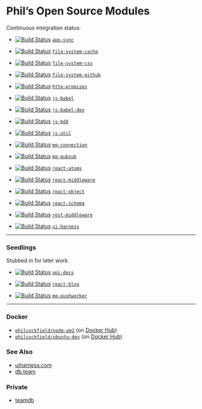 # Phil’s Open Source Modules
Continuous integration status:



- [![Build Status](https://travis-ci.org/philcockfield/app-sync.svg)](https://travis-ci.org/philcockfield/app-sync) [`app-sync`](https://github.com/philcockfield/app-sync)

- [![Build Status](https://travis-ci.org/philcockfield/file-system-cache.svg)](https://travis-ci.org/philcockfield/file-system-cache) [`file-system-cache`](https://github.com/philcockfield/file-system-cache)

- [![Build Status](https://travis-ci.org/philcockfield/file-system-css.svg?branch=master)](https://travis-ci.org/philcockfield/file-system-css) [`file-system-css`](https://github.com/philcockfield/file-system-css)

- [![Build Status](https://travis-ci.org/philcockfield/file-system-github.svg)](https://travis-ci.org/philcockfield/file-system-github) [`file-system-github`](https://github.com/philcockfield/file-system-github)

- [![Build Status](https://travis-ci.org/philcockfield/http-promises.svg)](https://travis-ci.org/philcockfield/http-promises) [`http-promises`](https://github.com/philcockfield/http-promises)

- [![Build Status](https://travis-ci.org/philcockfield/js-babel.svg)](https://travis-ci.org/philcockfield/js-babel) [`js-babel`](https://github.com/philcockfield/js-babel)

- [![Build Status](https://travis-ci.org/philcockfield/js-babel-dev.svg)](https://travis-ci.org/philcockfield/js-babel-dev) [`js-babel-dev`](https://github.com/philcockfield/js-babel-dev)

- [![Build Status](https://travis-ci.org/philcockfield/js-bdd.svg)](https://travis-ci.org/philcockfield/js-bdd) [`js-bdd`](https://github.com/philcockfield/js-bdd)

- [![Build Status](https://travis-ci.org/philcockfield/js-util.svg?branch=master)](https://travis-ci.org/philcockfield/js-util) [`js-util`](https://github.com/philcockfield/js-util)

- [![Build Status](https://travis-ci.org/philcockfield/mq-connection.svg)](https://travis-ci.org/philcockfield/mq-connection) [`mq-connection`](https://github.com/philcockfield/mq-connection)

- [![Build Status](https://travis-ci.org/philcockfield/mq-pubsub.svg)](https://travis-ci.org/philcockfield/mq-pubsub) [`mq-pubsub`](https://github.com/philcockfield/mq-pubsub)

- [![Build Status](https://travis-ci.org/philcockfield/react-atoms.svg?branch=master)](https://travis-ci.org/philcockfield/react-atoms) [`react-atoms`](https://github.com/philcockfield/react-atoms)

- [![Build Status](https://travis-ci.org/philcockfield/react-middleware.svg?branch=master)](https://travis-ci.org/philcockfield/react-middleware) [`react-middleware`](https://github.com/philcockfield/react-middleware)

- [![Build Status](https://travis-ci.org/philcockfield/react-object.svg?branch=master)](https://travis-ci.org/philcockfield/react-object) [`react-object`](https://github.com/philcockfield/react-object)

- [![Build Status](https://travis-ci.org/philcockfield/react-schema.svg?branch=master)](https://travis-ci.org/philcockfield/react-schema) [`react-schema`](https://github.com/philcockfield/react-schema)

- [![Build Status](https://travis-ci.org/philcockfield/rest-middleware.svg?branch=master)](https://travis-ci.org/philcockfield/rest-middleware) [`rest-middleware`](https://github.com/philcockfield/rest-middleware)

- [![Build Status](https://travis-ci.org/philcockfield/ui-harness.svg)](https://travis-ci.org/philcockfield/ui-harness) [`ui-harness`](https://github.com/philcockfield/ui-harness)

---

### Seedlings
Stubbed in for later work.

- [![Build Status](https://travis-ci.org/philcockfield/api-docs.svg)](https://travis-ci.org/philcockfield/api-docs) [`api-docs`](https://github.com/philcockfield/api-docs)

- [![Build Status](https://travis-ci.org/philcockfield/react-blog.svg)](https://travis-ci.org/philcockfield/react-blog) [`react-blog`](https://github.com/philcockfield/react-blog)

- [![Build Status](https://travis-ci.org/philcockfield/mq-pushworker.svg)](https://travis-ci.org/philcockfield/mq-pushworker) [`mq-pushworker`](https://github.com/philcockfield/mq-pushworker)

---

### Docker

- [`philcockfield/node-pm2`](https://github.com/philcockfield/node-pm2) (on [Docker Hub](https://hub.docker.com/r/philcockfield/node-pm2/))
- [`philcockfield/ubuntu-dev`](https://github.com/philcockfield/) (on [Docker Hub](https://hub.docker.com/r/philcockfield/ubuntu-dev/))


### See Also

- [uiharness.com](http://uiharness.com/)
- [db.team](http://db.team/)

### Private

- [teamdb](https://github.com/philcockfield/teamdb)
